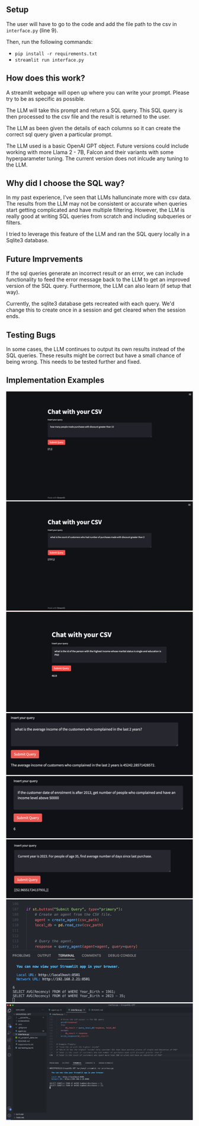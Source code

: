 ## Setup

The user will have to go to the code and add the file path to the csv in `interface.py` (line 9).

Then, run the following commands:

- `pip install -r requirements.txt`
- `streamlit run interface.py`

## How does this work?

A streamlit webpage will open up where you can write your prompt. Please try to be as specific as possible.

The LLM will take this prompt and return a SQL query. This SQL query is then processed to the csv file and the result is returned to the user.

The LLM as been given the details of each columns so it can create the correct sql query given a particular prompt.

The LLM used is a basic OpenAI GPT object. Future versions could include working with more Llama 2 - 7B, Falcon and their variants with some hyperparameter tuning. The current version does not inlcude any tuning to the LLM.

## Why did I choose the SQL way?

In my past experience, I've seen that LLMs halluncinate more with csv data. The results from the LLM may not be consistent or accurate when queries start getting complicated and have multiple filtering. However, the LLM is really good at writing SQL queries from scratch and including subqueries or filters.

I tried to leverage this feature of the LLM and ran the SQL query locally in a Sqlite3 database.

## Future Imprvements

If the sql queries generate an incorrect result or an error, we can include functionality to feed the error message back to the LLM to get an improved version of the SQL query. Furthermore, the LLM can also learn (if setup that way).

Currently, the sqlite3 database gets recreated with each query. We'd change this to create once in a session and get cleared when the session ends.

## Testing Bugs

In some cases, the LLM continues to output its own results instead of the SQL queries. These results might be correct but have a small chance of being wrong. This needs to be tested further and fixed.

## Implementation Examples

![Q1](https://github.com/Harsh-2420/GroupeSQL-GPT/blob/main/screenshots/Q1.png)
![Q2](https://github.com/Harsh-2420/GroupeSQL-GPT/blob/main/screenshots/Q2.png)
![Q3](https://github.com/Harsh-2420/GroupeSQL-GPT/blob/main/screenshots/Q3.png)
![Q4](https://github.com/Harsh-2420/GroupeSQL-GPT/blob/main/screenshots/Q4.png)
![Q5](https://github.com/Harsh-2420/GroupeSQL-GPT/blob/main/screenshots/Q5.png)
![Q6a](https://github.com/Harsh-2420/GroupeSQL-GPT/blob/main/screenshots/Q6a.png)
![Q6b](https://github.com/Harsh-2420/GroupeSQL-GPT/blob/main/screenshots/Q6b.png)
![SQL](https://github.com/Harsh-2420/GroupeSQL-GPT/blob/main/screenshots/SQL_Queries.png)
